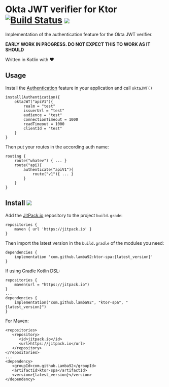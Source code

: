 # Okta JWT verifier for Ktor [![Build Status](https://travis-ci.org/lamba92/ktor-okta-jwt.svg?branch=master)](https://travis-ci.org/lamba92/ktor-okta-jwt) [![](https://jitpack.io/v/lamba92/ktor-okta-jwt.svg)](https://jitpack.io/#lamba92/ktor-okta-jwt)

Implementation of the authentication feature for the Okta JWT verifier. 

**EARLY WORK IN PROGRESS. DO NOT EXPECT THIS TO WORK AS IT SHOULD**

Written in Kotlin with ❤️

## Usage

Install the [Authentication](https://ktor.io/servers/features/authentication.html) feature in your application and call `oktaJWT()`

```
install(Authentication){
    oktaJWT("apiV1"){
        realm = "test"
        issuerUrl = "test"
        audience = "test"
        connectionTimeout = 1000
        readTimeout = 1000
        clientId = "test"
    }
}
```

Then put your routes in the according auth name:

```
routing {
    route("whatev") { ... }
    route("api){
        authenticate("apiV1"){
            route("v1"){ ... }
        }
    }
}
``` 

## Install [![](https://jitpack.io/v/lamba92/ktor-okta-jwt.svg)](https://jitpack.io/#lamba92/ktor-okta-jwt)

Add the [JitPack.io](http://jitpack.io) repository to the project `build.grade`:
```
repositories {
    maven { url 'https://jitpack.io' }
}
```

Then import the latest version in the `build.gradle` of the modules you need:

```
dependencies {
    implementation 'com.github.lamba92:ktor-spa:{latest_version}'
}
```

If using Gradle Kotlin DSL:
```
repositories {
    maven(url = "https://jitpack.io")
}
...
dependencies {
    implementation("com.github.lamba92", "ktor-spa", "{latest_version}")
}
```
For Maven:
```
<repositories>
   <repository>
      <id>jitpack.io</id>
      <url>https://jitpack.io</url>
   </repository>
</repositories>
...
<dependency> 	 
   <groupId>com.github.Lamba92</groupId>
   <artifactId>ktor-spa</artifactId>
   <version>{latest_version}</version>
</dependency>
```